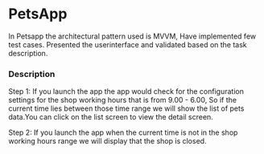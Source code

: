 # PetsApp

In Petsapp the architectural pattern used is MVVM, Have implemented few test cases. Presented the userinterface and validated based on the task description.

### Description
Step 1: If you launch the app the app would check for the configuration settings for the shop working hours that is from 9.00 - 6.00, So if the current time lies between those time range we will show the list of pets data.You can click on the list screen to view the detail screen.


Step 2: If you launch the app when the current time is not in the shop working hours range we will display that the shop is closed.



